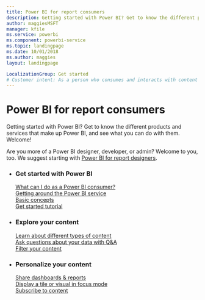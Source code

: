 ```yaml
---
title: Power BI for report consumers
description: Getting started with Power BI? Get to know the different products and services that make up Power BI, and see what you can do with them.
author: maggiesMSFT
manager: kfile
ms.service: powerbi
ms.component: powerbi-service
ms.topic: landingpage
ms.date: 10/01/2018
ms.author: maggies
layout: landingpage

LocalizationGroup: Get started
# Customer intent: As a person who consumes and interacts with content in Power BI, I want to get familiar with the pieces, and what I can do with them. 
---
```


# Power BI for report consumers

Getting started with Power BI? Get to know the different products and services that make up Power BI, and see what you can do with them. Welcome!

Are you more of a Power BI designer, developer, or admin? Welcome to you, too. We suggest starting with [Power BI for report designers](../power-bi-creator-landing.md).

<ul class="panelContent cardsF"> 
              <li> 
                             <div class="cardSize"> 
                                           <div class="cardPadding"> 
                                                          <div class="card"> 
                                                                        <div class="cardText"> 
                                                                                      <h3>Get started with Power BI</h3> 
                                                                                      <p></p>
                                                                                            <a href="end-user-consumer.md">What can I do as a Power BI consumer?</a><br/> 
                                                                                            <a href="end-user-experience.md">Getting around the Power BI service</a><br/> 
                                                                                            <a href="end-user-basic-concepts.md">Basic concepts</a><br/>
                                                                                            <a href="../service-get-started.md">Get started tutorial</a><br/>
                                                                        </div> 
                                                          </div> 
                                           </div> 
                             </div> 
              </li>
              <li> 
                             <div class="cardSize"> 
                                           <div class="cardPadding"> 
                                                          <div class="card"> 
                                                                        <div class="cardText"> 
                                                                                      <h3>Explore your content</h3> 
                                                                                      <p></p>
                                                                                            <a href="end-user-related.md">Learn about different types of content</a><br/> 
                                                                                            <a href="end-user-q-and-a.md">Ask questions about your data with Q&A</a><br/> 
                                                                                            <a href="end-user-report-filter.md">Filter your content</a> 
                                                                        </div> 
                                                          </div> 
                                           </div> 
                             </div> 
              </li>
              <li> 
                             <div class="cardSize"> 
                                           <div class="cardPadding"> 
                                                          <div class="card"> 
                                                                        <div class="cardText"> 
                                                                                      <h3>Personalize your content</h3> 
                                                                                      <p></p>
                                                                                            <a href="end-user-shared-with-me.md">Share dashboards & reports</a><br/> 
                                                                                            <a href="end-user-focus.md">Display a tile or visual in focus mode</a><br/> 
                                                                                            <a href="end-user-subscribe.md">Subscribe to content</a>
                                                                        </div> 
                                                          </div> 
                                           </div> 
                             </div> 
              </li>
</ul>


